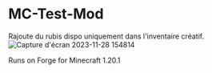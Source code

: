 # MC-Test-Mod

Rajoute du rubis dispo uniquement dans l'inventaire créatif.
![Capture d'écran 2023-11-28 154814](https://github.com/Bouhtade/MC-Test-Mod/assets/152260314/4d5a72e3-965e-4103-a991-a3d3f7e54d5c)



Runs on Forge for Minecraft 1.20.1
